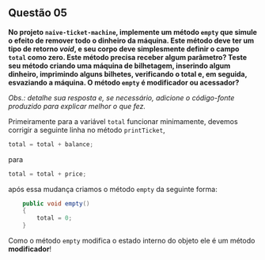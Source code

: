 ## Questão 05

**No projeto `naive-ticket-machine`, implemente um método `empty` que simule o efeito de remover todo o dinheiro da máquina. Este método deve ter um tipo de retorno *void*, e seu corpo deve simplesmente definir o campo `total` como zero. Este método precisa receber algum parâmetro? Teste seu 
método criando uma máquina de bilhetagem, inserindo algum dinheiro, 
imprimindo alguns bilhetes, verificando o total e, em seguida, 
esvaziando a máquina. O método `empty` é modificador ou acessador?**


*Obs.: detalhe sua resposta e, se necessário, adicione o código-fonte produzido para explicar melhor o que fez.*




Primeiramente para a variável `total` funcionar minimamente, devemos corrigir a seguinte linha no método `printTicket`,

```java
total = total + balance;
```

para

```java
total = total + price;
```

após essa mudança criamos o método `empty` da seguinte forma:

```java
    public void empty()
    {
        total = 0;
    }
```

Como o método `empty` modifica o estado interno do objeto ele é um método **modificador**!

